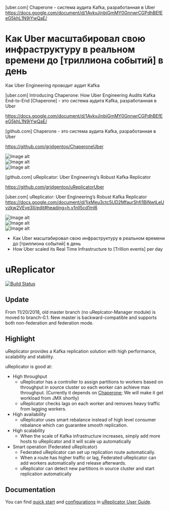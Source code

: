 [uber.com] Chaperone - система аудита Kafka, разработанная в Uber  
https://docs.google.com/document/d/1AvkvJjnbjGmMY0GnnwrCGPdhBEfEeG5khL1N9iYwQaE/  

# Как Uber масштабировал свою инфраструктуру в реальном времени до [триллиона событий] в день   
Как Uber Engineering проводит аудит Kafka

[uber.com] Introducing Chaperone: How Uber Engineering Audits Kafka End-to-End
[Chaperone] - это система аудита Kafka, разработанная в Uber 

https://docs.google.com/document/d/1AvkvJjnbjGmMY0GnnwrCGPdhBEfEeG5khL1N9iYwQaE/  

[github.com] Chaperone - это система аудита Kafka, разработанная в Uber

https://github.com/gridgentoo/ChaperoneUber  

![Image alt](https://i2.wp.com/www.datio.com/wp-content/uploads/2017/01/Mesos1.png?resize=653%2C304)  
![Image alt](http://eng.uber.com/wp-content/uploads/2016/07/TechStackStorageOverview.png)  
![Image alt](http://eng.uber.com/wp-content/uploads/2016/08/image00.png)  

[github.com] uReplicator: Uber Engineering’s Robust Kafka Replicator 

https://github.com/gridgentoo/uReplicatorUber  

[uber.com] uReplicator: Uber Engineering’s Robust Kafka Replicator  
https://docs.google.com/document/d/1jxMeu3ctc5UD2MfaurShfi1BiNwtLeUvzkw2VEye3II/edit#heading=h.v1nll5cd1ml6  


![Image alt](https://cdn-images-1.medium.com/max/1600/1*FYR3tjCt8qcpCm-AHZORsQ.png)  
![Image alt](http://eng.uber.com/wp-content/uploads/2016/12/kafka_pipeline.png)  
![Image alt](http://eng.uber.com/wp-content/uploads/2016/12/chaperone_architecture.png)  

* Как Uber масштабировал свою инфраструктуру в реальном времени до [триллиона событий] в день
* How Uber scaled its Real Time Infrastructure to [Trillion events] per day


uReplicator 
============
[![Build Status](https://travis-ci.com/uber/uReplicator.svg?branch=master)](https://travis-ci.com/uber/uReplicator)

## Update

From 11/20/2018, old master branch (no uReplcator-Manager module) is moved to branch-0.1. New master is backward-compatible and supports both non-federation and federation mode.

## Highlight

uReplicator provides a Kafka replication solution with high performance, scalability and stability.

uReplicator is good at:

*   High throughput
    *   uReplicator has a controller to assign partitions to workers based on throughput in source cluster so each worker can achieve max throughput. (Currently it depends on [Chaperone](https://github.com/uber/chaperone); We will make it get workload from JMX shortly)
    *   uReplicator checks lags on each worker and removes heavy traffic from lagging workers.
*   High availability
    *   uReplicator uses smart rebalance instead of high level consumer rebalance which can guarantee smooth replication.
*   High scalability
    *   When the scale of Kafka infrastructure increases, simply add more hosts to uReplicator and it will scale up automatically
*   Smart operation (Federated uReplicator)
    *   Federated uReplicator can set up replication route automatically.
    *   When a route has higher traffic or lag, Federated uReplicator can add workers automatically and release afterwards.
    *   uReplicator can detect new partitions in source cluster and start replication automatically

## Documentation

You can find [quick start](https://github.com/uber/uReplicator/wiki/uReplicator-User-Guide#2-quick-start) and [configurations](https://github.com/uber/uReplicator/wiki/uReplicator-User-Guide#3-configurations) in [uReplicator User Guide](https://github.com/uber/uReplicator/wiki/uReplicator-User-Guide).
